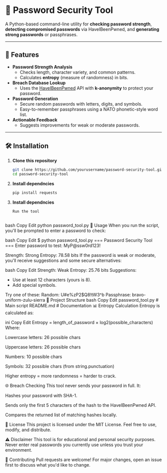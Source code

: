 # 🔐 Password Security Tool

A Python-based command-line utility for **checking password strength**, **detecting compromised passwords** via HaveIBeenPwned, and **generating strong passwords** or passphrases.

---

## 📜 Features
- **Password Strength Analysis**
  - Checks length, character variety, and common patterns.
  - Calculates **entropy** (measure of randomness) in bits.
- **Breach Database Lookup**
  - Uses the [HaveIBeenPwned](https://haveibeenpwned.com/Passwords) API with **k-anonymity** to protect your password.
- **Password Generation**
  - Secure random passwords with letters, digits, and symbols.
  - Easy-to-remember passphrases using a NATO phonetic-style word list.
- **Actionable Feedback**
  - Suggests improvements for weak or moderate passwords.

---

## 🛠 Installation

1. **Clone this repository**
   ```bash
   git clone https://github.com/yourusername/password-security-tool.git
   cd password-security-tool


2. **Install dependncies**
   ```bash
   pip install requests

3. **Install dependncies**
   ```bash
   Run the tool
   


bash
Copy
Edit
python password_tool.py
🚀 Usage
When you run the script, you'll be prompted to enter a password to check:

bash
Copy
Edit
$ python password_tool.py
=== Password Security Tool ===
Enter password to test: MyP@ssw0rd123!

Strength: Strong
Entropy: 78.58 bits
If the password is weak or moderate, you'll receive suggestions and some secure alternatives:

bash
Copy
Edit
Strength: Weak
Entropy: 25.76 bits
Suggestions:
 - Use at least 12 characters (yours is 8).
 - Add special symbols.

Try one of these:
Random: U#e%zP2$Q8!tW3^b
Passphrase: bravo-uniform-zulu-sierra
📂 Project Structure
bash
Copy
Edit
password_tool.py   # Main script
README.md          # Documentation
📊 Entropy Calculation
Entropy is calculated as:

ini
Copy
Edit
Entropy = length_of_password × log2(possible_characters)
Where:

Lowercase letters: 26 possible chars

Uppercase letters: 26 possible chars

Numbers: 10 possible chars

Symbols: 32 possible chars (from string.punctuation)

Higher entropy = more randomness = harder to crack.

🌐 Breach Checking
This tool never sends your password in full.
It:

Hashes your password with SHA-1.

Sends only the first 5 characters of the hash to the HaveIBeenPwned API.

Compares the returned list of matching hashes locally.

📄 License
This project is licensed under the MIT License.
Feel free to use, modify, and distribute.

⚠️ Disclaimer
This tool is for educational and personal security purposes.
Never enter real passwords you currently use unless you trust your environment.

🤝 Contributing
Pull requests are welcome!
For major changes, open an issue first to discuss what you'd like to change.




